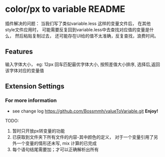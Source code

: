# color/px to variable README
插件解决的问题：
    当我们写了类似variable.less 这样的变量文件后， 在其他style文件应用时， 可能需要反复回到variable.less中去查找对应值的变量是什么， 然后粘贴复制过去， 还可能存在UI给的值不太准确，反复查找，浪费时间。

## Features
<!-- 输入颜色值，回车查找变量值， 注意：需要输入完整的色值才能匹配到最优的 -->
输入字体大小， eg: 12px 回车匹配最优字体大小, 按照差值大小排序, 选择后,返回该字体对应的变量值


## Extension Settings

### For more information

* see change log https://github.com/Bossmmh/valueToVariable.git
**Enjoy!**

TODO:
1. 暂时只开放px转变量的功能
2. 已获取到文件夹下所有文件的内容-其中颜色的定义， 对于一个变量引用了另外一个变量的情形还未写, mix 计算的已完成
3. 每个语句结尾需要加；才可以正确解析出所有
